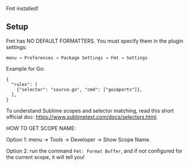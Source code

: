 Fmt installed!

## Setup

Fmt has NO DEFAULT FORMATTERS. You must specify them in the plugin settings:

    menu → Preferences → Package Settings → Fmt → Settings

Example for Go:

    {
      "rules": [
        {"selector": "source.go", "cmd": ["goimports"]},
      ],
    }

To understand Sublime scopes and selector matching, read this short official doc: https://www.sublimetext.com/docs/selectors.html.

HOW TO GET SCOPE NAME:

Option 1: menu → Tools → Developer → Show Scope Name.

Option 2: run the command `Fmt: Format Buffer`, and if not configured for the current scope, it will tell you!
